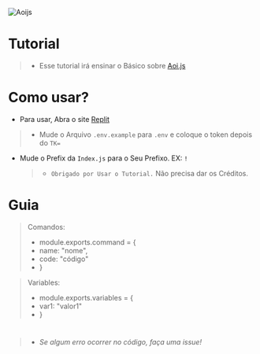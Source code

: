 ![Aoijs](https://aoi.js.org/assets/images/aoijs-new.png)
# Tutorial
> * Esse tutorial irá ensinar o Básico sobre [Aoi.js](https://aoi.leref.ga)

# Como usar?
* Para usar, Abra o site [Replit](https://replit.com)
> * Mude o Arquivo `.env.example` para `.env` e coloque o token depois do `TK=`
* Mude o Prefix da `Index.js` para o Seu Prefixo. EX: `!`

  
  
  > * `Obrigado por Usar o Tutorial.` Não precisa dar os Créditos.

# Guia
> Comandos: 
>  * module.exports.command = {
> * name: "nome",
> * code: "código"
> *  }

>  Variables:
> * module.exports.variables = {
> * var1: "valor1"
> *   }

# 
> * *Se algum erro ocorrer no código, faça uma issue!*


